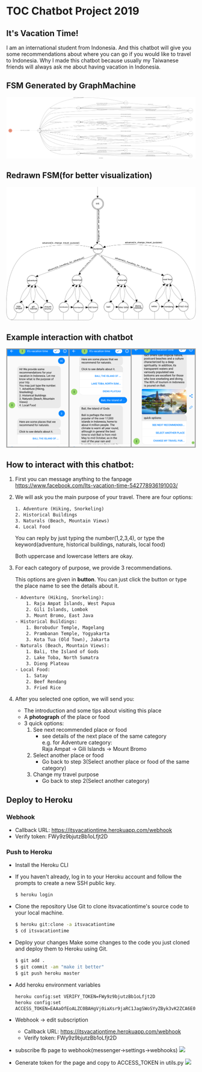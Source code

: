 # TOC Chatbot Project 2019

## It's Vacation Time!
I am an international student from Indonesia.
And this chatbot will give you some recommendations about where you can go if you would like to travel to Indonesia. Why I made this chatbot because usually my Taiwanese friends will always ask me about having vacation in Indonesia.

## FSM Generated by GraphMachine
![](./fsm.png)

## Redrawn FSM(for better visualization)
![](./fsm_landscape.png)

## Example interaction with chatbot
![](./example_chat.png)

## How to interact with this chatbot:
1. First you can message anything to the fanpage https://www.facebook.com/Its-vacation-time-542778936191003/
2. We will ask you the main purpose of your travel. There are four options:
	```
	1. Adventure (Hiking, Snorkeling)
	2. Historical Buildings
	3. Naturals (Beach, Mountain Views)
	4. Local Food
	```

	You can reply by just typing the number(1,2,3,4), or type the keyword(adventure, historical buildings, naturals, local food)

	Both uppercase and lowercase letters are okay.

3. For each category of purpose, we provide 3 recommendations.

	This options are given in **button**.
	You can just click the button or type the place name to see the details about it.
	```
	- Adventure (Hiking, Snorkeling):
		1. Raja Ampat Islands, West Papua
		2. Gili Islands, Lombok
		3. Mount Bromo, East Java
	- Historical Buildings:
		1. Borobudur Temple, Magelang
		2. Prambanan Temple, Yogyakarta
		3. Kota Tua (Old Town), Jakarta
	- Naturals (Beach, Mountain Views):
		1. Bali, the Island of Gods
		2. Lake Toba, North Sumatra
		3. Dieng Plateau
	- Local Food:
		1. Satay
		2. Beef Rendang
		3. Fried Rice
	```
4. After you selected one option, we will send you:
	- The introduction and some tips about visiting this place
	- A **photograph** of the place or food
	- 3 quick options:
		1. See next recommended place or food
			- see details of the next place of the same category\
				e.g. for Adventure category:\
				Raja Ampat -> Gili Islands -> Mount Bromo
		2. Select another place or food
			- Go back to step 3(Select another place or food of the same category)
		3. Change my travel purpose
			- Go back to step 2(Select another category)
			
## Deploy to Heroku
### Webhook
- Callback URL:  https://itsvacationtime.herokuapp.com/webhook
- Verify token: FWy9z9bjutzBb1oLfjt2D

### Push to Heroku
- Install the Heroku CLI

- If you haven't already, log in to your Heroku account and follow the prompts to create a new SSH public key.
    ```sh
    $ heroku login
    ```
- Clone the repository
Use Git to clone itsvacationtime's source code to your local machine.
    ```sh
    $ heroku git:clone -a itsvacationtime
    $ cd itsvacationtime
    ```
- Deploy your changes
Make some changes to the code you just cloned and deploy them to Heroku using Git.
    ```sh
    $ git add .
    $ git commit -am "make it better"
    $ git push heroku master
    ```
- Add heroku environment variables
	```
	heroku config:set VERIFY_TOKEN=FWy9z9bjutzBb1oLfjt2D
	heroku config:set ACCESS_TOKEN=EAAaOfEoALZC0BAHgVj0iaXsr9jaRC1JagSWoSYyZByk3vK2ZCA6E0G6LBzCMcwnzgUnZAyyndlDvmYYqB7CvsxHL53DO1wSA4S7PH4zO2DEsL5fXZCQCHTCzZCWhYzW17rUXr2GN0Bwmiy6pD0OI5ZAOw4AFyFHbSLy1GPqYvZBpzS3PU7lSKpxF
	```
- Webhook -> edit subscription
	- Callback URL:  https://itsvacationtime.herokuapp.com/webhook
	- Verify token: FWy9z9bjutzBb1oLfjt2D

- subscribe fb page to webhook(messenger->settings->webhooks)
    ![](https://i.imgur.com/KZWayaD.png)

- Generate token for the page and copy to ACCESS_TOKEN in utils.py
    ![](https://i.imgur.com/c5nYRKf.png)
